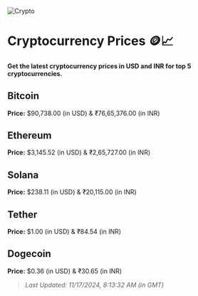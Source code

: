 
![Crypto](https://www.techguide.com.au/wp-content/uploads/2020/11/crypto3.jpeg)

# Cryptocurrency Prices 🪙📈

#### Get the latest cryptocurrency prices in USD and INR for top 5 cryptocurrencies.

## Bitcoin

**Price:** $90,738.00 (in USD) & ₹76,65,376.00 (in INR)

## Ethereum

**Price:** $3,145.52 (in USD) & ₹2,65,727.00 (in INR)

## Solana

**Price:** $238.11 (in USD) & ₹20,115.00 (in INR)

## Tether

**Price:** $1.00 (in USD) & ₹84.54 (in INR)

## Dogecoin

**Price:** $0.36 (in USD) & ₹30.65 (in INR)

> _Last Updated: 11/17/2024, 8:13:32 AM (in GMT)_
